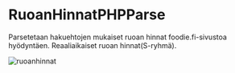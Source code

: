 # RuoanHinnatPHPParse

Parsetetaan hakuehtojen mukaiset ruoan hinnat foodie.fi-sivustoa hyödyntäen.
Reaaliaikaiset ruoan hinnat(S-ryhmä).

![ruoanhinnat](https://user-images.githubusercontent.com/77782555/109621840-2396a580-7b44-11eb-9920-6817187f37a9.png)
